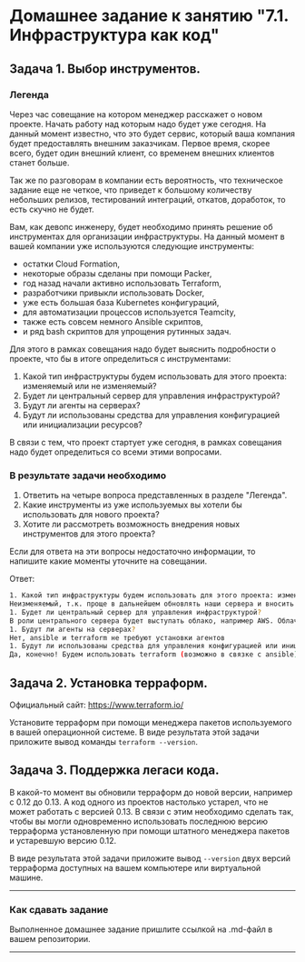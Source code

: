 # Домашнее задание к занятию "7.1. Инфраструктура как код"

## Задача 1. Выбор инструментов. 
 
### Легенда
 
Через час совещание на котором менеджер расскажет о новом проекте. Начать работу над которым надо 
будет уже сегодня. 
На данный момент известно, что это будет сервис, который ваша компания будет предоставлять внешним заказчикам.
Первое время, скорее всего, будет один внешний клиент, со временем внешних клиентов станет больше.

Так же по разговорам в компании есть вероятность, что техническое задание еще не четкое, что приведет к большому
количеству небольших релизов, тестирований интеграций, откатов, доработок, то есть скучно не будет.  
   
Вам, как девопс инженеру, будет необходимо принять решение об инструментах для организации инфраструктуры.
На данный момент в вашей компании уже используются следующие инструменты: 
- остатки Сloud Formation, 
- некоторые образы сделаны при помощи Packer,
- год назад начали активно использовать Terraform, 
- разработчики привыкли использовать Docker, 
- уже есть большая база Kubernetes конфигураций, 
- для автоматизации процессов используется Teamcity, 
- также есть совсем немного Ansible скриптов, 
- и ряд bash скриптов для упрощения рутинных задач.  

Для этого в рамках совещания надо будет выяснить подробности о проекте, что бы в итоге определиться с инструментами:

1. Какой тип инфраструктуры будем использовать для этого проекта: изменяемый или не изменяемый?
1. Будет ли центральный сервер для управления инфраструктурой?
1. Будут ли агенты на серверах?
1. Будут ли использованы средства для управления конфигурацией или инициализации ресурсов? 
 
В связи с тем, что проект стартует уже сегодня, в рамках совещания надо будет определиться со всеми этими вопросами.

### В результате задачи необходимо

1. Ответить на четыре вопроса представленных в разделе "Легенда". 
1. Какие инструменты из уже используемых вы хотели бы использовать для нового проекта? 
1. Хотите ли рассмотреть возможность внедрения новых инструментов для этого проекта? 

Если для ответа на эти вопросы недостаточно информации, то напишите какие моменты уточните на совещании.

Ответ:
```bash
1. Какой тип инфраструктуры будем использовать для этого проекта: изменяемый или не изменяемый?
Неизменяемый, т.к. проще в дальнейшем обновлять наши сервера и вносить в них изменения
1. Будет ли центральный сервер для управления инфраструктурой?
В роли центрального сервера будет выступать облако, например AWS. Облачная структура в данном случае будет как-никогда актуальна, чтобы контролировать нагрузку и выделять больше/меньше ресурсов.
1. Будут ли агенты на серверах?
Нет, ansible и terraform не требуют установки агентов
1. Будут ли использованы средства для управления конфигурацией или инициализации ресурсов? 
Да, конечно! Будем использовать terraform (возможно в связке с ansible)
```

## Задача 2. Установка терраформ. 

Официальный сайт: https://www.terraform.io/

Установите терраформ при помощи менеджера пакетов используемого в вашей операционной системе.
В виде результата этой задачи приложите вывод команды `terraform --version`.

## Задача 3. Поддержка легаси кода. 

В какой-то момент вы обновили терраформ до новой версии, например с 0.12 до 0.13. 
А код одного из проектов настолько устарел, что не может работать с версией 0.13. 
В связи с этим необходимо сделать так, чтобы вы могли одновременно использовать последнюю версию терраформа установленную при помощи
штатного менеджера пакетов и устаревшую версию 0.12. 

В виде результата этой задачи приложите вывод `--version` двух версий терраформа доступных на вашем компьютере 
или виртуальной машине.

---

### Как cдавать задание

Выполненное домашнее задание пришлите ссылкой на .md-файл в вашем репозитории.

---
